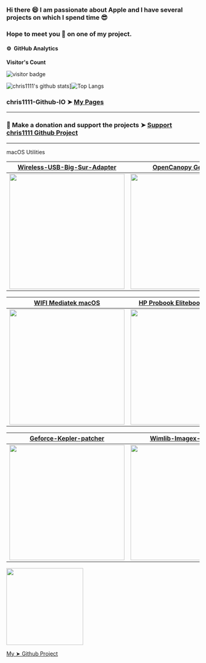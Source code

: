 ### Hi there 😄 I am passionate about Apple and I have several projects on which I spend time 😎 
### Hope to meet you 🤝 on one of my project.

#### ⚙️ &nbsp;GitHub Analytics
<p align="left"><b>Visitor's Count</b></p>
<p align="left"><img src="https://profile-counter.glitch.me/chris1111/count.svg" alt="visitor badge"/></p>


![chris1111's github stats](https://github-readme-stats.vercel.app/api?username=chris1111&show_icons=true&bg_color=00000000)]![Top Langs](https://github-readme-stats.vercel.app/api/top-langs/?username=chris1111&show_icons=true&bg_color=00000000)

### chris1111-Github-IO ➤ [My Pages](https://chris1111.github.io/My-Github-Pages/) 

----------------------------------------------------------------------
### 📌  Make a donation and support the projects ➤ [Support chris1111 Github Project](https://htmlpreview.github.io/?https://github.com/chris1111/chris1111/blob/master/SupportDonate.html) 
----------------------------------------------------------------------


macOS Utilities

[Wireless-USB-Big-Sur-Adapter](https://github.com/chris1111/Wireless-USB-Big-Sur-Adapter)|[OpenCanopy Generator](https://github.com/chris1111/OpenCanopy-Generator)|[Themes OpenCore](https://github.com/chris1111/My-Simple-OC-Themes)|[Command Line SnapShot Mounter](https://github.com/chris1111/Command-Line-SnapShot-Mounter)
-|-|-|-
<a href="https://github.com/chris1111/Wireless-USB-Big-Sur-Adapter"><img src="https://user-images.githubusercontent.com/6248794/140664934-ccf2af36-9070-4cf0-9386-f47d6589e992.png" width="300px"></a>|<a href="https://github.com/chris1111/OpenCanopy-Generator"><img src="https://user-images.githubusercontent.com/6248794/134259571-1106d642-2186-43ac-8ddd-f7e55f202dc2.png" width="300px"></a>|<a href="https://github.com/chris1111/My-Simple-OC-Themes"><img src="https://user-images.githubusercontent.com/6248794/134266464-e41a5347-cae6-46ed-b345-1170f4d82ecb.png" width="300px"></a>|<a href="https://github.com/chris1111/Command-Line-SnapShot-Mounter"><img src="https://user-images.githubusercontent.com/6248794/140523046-0c5728e0-a685-4d7b-9dfb-b5d4d53ef3d9.png" width="300px"></a>


[WIFI Mediatek macOS](https://github.com/chris1111/D-LinkUtility-Package)|[HP Probook Elitebook macOS OC](https://github.com/chris1111/HP-Probook-EliteBook-Package-Creator-OC)|[Apple Create Install Media](https://github.com/chris1111/Apple-Create-Install-Media)|[OpenCore Packager](https://github.com/chris1111/OpenCore-Packager)
-|-|-|-
<a href="https://github.com/chris1111/D-LinkUtility-Package"><img src="https://user-images.githubusercontent.com/6248794/161857314-30b31781-a7ab-47e5-bf31-c76af346fb19.png" width="300px"></a>|<a href="https://github.com/chris1111/HP-Probook-EliteBook-Package-Creator-OC"><img src="https://user-images.githubusercontent.com/6248794/134263740-5d36e8f1-1b8d-4c5c-97a7-b4dd65bcdedd.png" width="300px"></a>|<a href="https://github.com/chris1111/Apple-Create-Install-Media"><img src="https://user-images.githubusercontent.com/6248794/134263936-7eefccf3-899e-4247-8c11-de54147b66ad.png" width="300px"></a>|<a href="https://github.com/chris1111/OpenCore-Packager"><img src="https://user-images.githubusercontent.com/6248794/151093957-bc0dbeea-3acb-4da2-afb6-2b32229fb978.png" width="300px"></a>


  
[Geforce-Kepler-patcher](https://github.com/chris1111/Geforce-Kepler-patcher)|[Wimlib-Imagex-Package](https://github.com/chris1111/Wimlib-Imagex-Package)|[OpenCore Config Validator](https://github.com/chris1111/HoRNDIS)|[Patch HD 4000 Monterey](https://github.com/chris1111/Patch-HD4000-Monterey)
-|-|-|-
<a href="https://github.com/chris1111/Geforce-Kepler-patcher"><img src="https://user-images.githubusercontent.com/6248794/135184021-50ba192b-223c-420d-ba1b-f31aedec7b90.png" width="300px"></a>|<a href="https://github.com/chris1111/Wimlib-Imagex-Package"><img src="https://user-images.githubusercontent.com/6248794/211205211-bfc3ea45-569d-46bc-b281-e2bf0dc0a333.png" width="300px"></a>|<a href="https://github.com/chris1111/Config-Validator"><img src="https://user-images.githubusercontent.com/6248794/146655491-4f3d2374-67fd-4623-95ad-7a0d2b024fc8.png" width="300px"></a>|<a href="https://github.com/chris1111/Patch-HD4000-Monterey"><img src="https://user-images.githubusercontent.com/6248794/134258717-5b7fd4cb-39dd-4621-87ed-6b738ffbc5e4.png" width="300px"></a>


<a href="https://github.com/chris1111?tab=repositories"><img src="https://user-images.githubusercontent.com/6248794/134265145-48b081e9-63aa-4def-acd9-a347c5f55f13.png" width="200px"></a>

[My ➤ Github Project](https://github.com/chris1111?tab=repositories)

